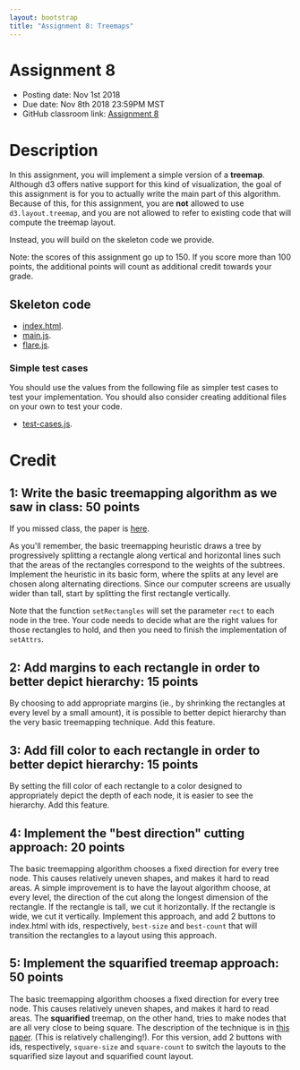 ```yaml
---
layout: bootstrap
title: "Assignment 8: Treemaps"
---
```


# Assignment 8

- Posting date: Nov 1st 2018
- Due date: Nov 8th 2018 23:59PM MST
- GitHub classroom link: [Assignment 8](https://classroom.github.com/a/5PuSWrD_)

# Description

In this assignment, you will implement a simple version of a
**treemap**. Although d3 offers native support for this kind of
visualization, the goal of this assignment is for you to actually
write the main part of this algorithm. Because of this, for this
assignment, you are **not** allowed to use `d3.layout.treemap`, and
you are not allowed to refer to existing code that will compute the
treemap layout.

Instead, you will build on the skeleton code we provide.

Note: the scores of this assignment go up to 150. If you score more
than 100 points, the additional points will count as additional credit
towards your grade.

## Skeleton code

* [index.html](assignment_8/extra-files/index.html).
* [main.js](assignment_8/extra-files/main.js).
* [flare.js](assignment_8/extra-files/flare.js).

### Simple test cases

You should use the values from the following file as simpler test
cases to test your implementation. You should also consider creating
additional files on your own to test your code.

* [test-cases.js](assignment_8/extra-files/test-cases.js).

# Credit

## 1: Write the basic treemapping algorithm as we saw in class: 50 points

If you missed class, the paper is
[here](http://drum.lib.umd.edu/bitstream/handle/1903/367/cs-tr-2645.pdf?sequence=2).

As you'll remember, the basic treemapping heuristic draws a tree by
progressively splitting a rectangle along vertical and horizontal
lines such that the areas of the rectangles correspond to the weights
of the subtrees. Implement the heuristic in its basic form, where the
splits at any level are chosen along alternating directions. Since our
computer screens are usually wider than tall, start by splitting the
first rectangle vertically.

Note that the function `setRectangles` will set the parameter `rect`
to each node in the tree. Your code needs to decide what are the right
values for those rectangles to hold, and then you need to finish the
implementation of `setAttrs`.

## 2: Add margins to each rectangle in order to better depict hierarchy: 15 points

By choosing to add appropriate margins (ie., by shrinking the
rectangles at every level by a small amount), it is possible to better depict
hierarchy than the very basic treemapping technique. Add this feature.

## 3: Add fill color to each rectangle in order to better depict hierarchy: 15 points

By setting the fill color of each rectangle to a color designed to
appropriately depict the depth of each node, it is easier to see the
hierarchy. Add this feature.

## 4: Implement the "best direction" cutting approach: 20 points

The basic treemapping algorithm chooses a fixed direction for every
tree node. This causes relatively uneven shapes, and makes it hard to
read areas. A simple improvement is to have the layout algorithm
choose, at every level, the direction of the cut along the longest
dimension of the rectangle. If the rectangle is tall, we cut it
horizontally. If the rectangle is wide, we cut it
vertically. Implement this approach, and add 2 buttons to
index.html with ids, respectively, `best-size` and `best-count` that
will transition the rectangles to a layout using this approach.

## 5: Implement the squarified treemap approach: 50 points

The basic treemapping algorithm chooses a fixed direction for every
tree node. This causes relatively uneven shapes, and makes it hard to
read areas. The **squarified** treemap, on the other hand, tries to
make nodes that are all very close to being square. The description of
the technique is in
[this paper](http://citeseerx.ist.psu.edu/viewdoc/download?doi=10.1.1.36.6685&rep=rep1&type=pdf).
(This is relatively challenging!). For this version, add 2
buttons with ids, respectively, `square-size` and `square-count`
to switch the layouts to the squarified
size layout and squarified count layout.
